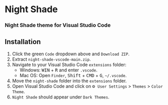 # Night Shade
### Night Shade theme for Visual Studio Code

## Installation
1. Click the green `Code` dropdown above and `Download ZIP`.
2. Extract `night-shade-vscode-main.zip`.
3. Navigate to your Visual Studio Code `extensions` folder:
    - Windows: <kbd>WIN</kbd> + <kbd>R</kbd> and enter `.vscode`.
    - Mac OS: Open `Finder`, <kbd>Shift</kbd> + <kbd>CMD</kbd> + <kbd>G</kbd>, `~/.vscode`.
4. Move the `night-shade` folder into the `extensions` folder.
5. Open Visual Studio Code and click on <kbd>⚙ `User Settings`</kbd> > `Themes` > `Color Theme`.
6. `Night Shade` should appear under `Dark Themes`.